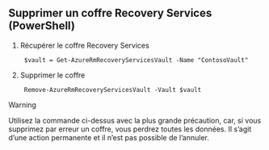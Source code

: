 ## <a name="delete-a-recovery-services-vault-powershell"></a>Supprimer un coffre Recovery Services (PowerShell)

1. Récupérer le coffre Recovery Services

        $vault = Get-AzureRmRecoveryServicesVault -Name "ContosoVault"

2. Supprimer le coffre

        Remove-AzureRmRecoveryServicesVault -Vault $vault

>[!WARNING]
>
> Utilisez la commande ci-dessus avec la plus grande précaution, car, si vous supprimez par erreur un coffre, vous perdrez toutes les données. Il s’agit d’une action permanente et il n’est pas possible de l’annuler.  


